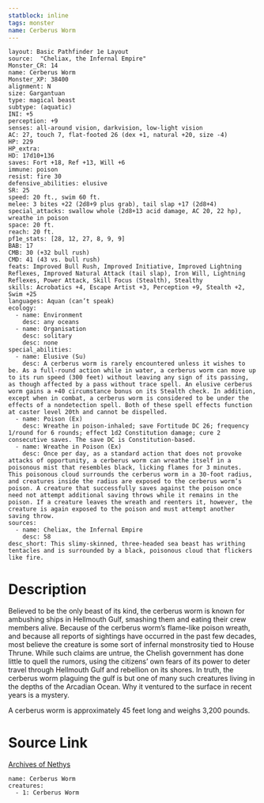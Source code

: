 ```yaml
---
statblock: inline
tags: monster
name: Cerberus Worm
---
```

```statblock
layout: Basic Pathfinder 1e Layout
source:  "Cheliax, the Infernal Empire"
Monster_CR: 14
name: Cerberus Worm
Monster_XP: 38400
alignment: N
size: Gargantuan
type: magical beast
subtype: (aquatic)
INI: +5
perception: +9
senses: all-around vision, darkvision, low-light vision
AC: 27, touch 7, flat-footed 26 (dex +1, natural +20, size -4)
HP: 229
HP_extra: 
HD: 17d10+136
saves: Fort +18, Ref +13, Will +6
immune: poison
resist: fire 30
defensive_abilities: elusive
SR: 25
speed: 20 ft., swim 60 ft.
melee: 3 bites +22 (2d8+9 plus grab), tail slap +17 (2d8+4)
special_attacks: swallow whole (2d8+13 acid damage, AC 20, 22 hp), wreathe in poison
space: 20 ft.
reach: 20 ft.
pf1e_stats: [28, 12, 27, 8, 9, 9]
BAB: 17
CMB: 30 (+32 bull rush)
CMD: 41 (43 vs. bull rush)
feats: Improved Bull Rush, Improved Initiative, Improved Lightning Reflexes, Improved Natural Attack (tail slap), Iron Will, Lightning Reflexes, Power Attack, Skill Focus (Stealth), Stealthy
skills: Acrobatics +4, Escape Artist +3, Perception +9, Stealth +2, Swim +25
languages: Aquan (can’t speak)
ecology:
  - name: Environment
    desc: any oceans
  - name: Organisation
    desc: solitary
    desc: none
special_abilities:
  - name: Elusive (Su)
    desc: A cerberus worm is rarely encountered unless it wishes to be. As a full-round action while in water, a cerberus worm can move up to its run speed (300 feet) without leaving any sign of its passing, as though affected by a pass without trace spell. An elusive cerberus worm gains a +40 circumstance bonus on its Stealth check. In addition, except when in combat, a cerberus worm is considered to be under the effects of a nondetection spell. Both of these spell effects function at caster level 20th and cannot be dispelled.
  - name: Poison (Ex)
    desc: Wreathe in poison-inhaled; save Fortitude DC 26; frequency 1/round for 6 rounds; effect 1d2 Constitution damage; cure 2 consecutive saves. The save DC is Constitution-based.
  - name: Wreathe in Poison (Ex)
    desc: Once per day, as a standard action that does not provoke attacks of opportunity, a cerberus worm can wreathe itself in a poisonous mist that resembles black, licking flames for 3 minutes. This poisonous cloud surrounds the cerberus worm in a 30-foot radius, and creatures inside the radius are exposed to the cerberus worm’s poison. A creature that successfully saves against the poison once need not attempt additional saving throws while it remains in the poison. If a creature leaves the wreath and reenters it, however, the creature is again exposed to the poison and must attempt another saving throw.
sources:
  - name: Cheliax, the Infernal Empire
    desc: 58
desc_short: This slimy-skinned, three-headed sea beast has writhing tentacles and is surrounded by a black, poisonous cloud that flickers like fire.
```
# Description
Believed to be the only beast of its kind, the cerberus worm is known for ambushing ships in Hellmouth Gulf, smashing them and eating their crew members alive. Because of the cerberus worm’s flame-like poison wreath, and because all reports of sightings have occurred in the past few decades, most believe the creature is some sort of infernal monstrosity tied to House Thrune. While such claims are untrue, the Chelish government has done little to quell the rumors, using the citizens’ own fears of its power to deter travel through Hellmouth Gulf and rebellion on its shores. In truth, the cerberus worm plaguing the gulf is but one of many such creatures living in the depths of the Arcadian Ocean. Why it ventured to the surface in recent years is a mystery.

A cerberus worm is approximately 45 feet long and weighs 3,200 pounds.
# Source Link
[Archives of Nethys](https://aonprd.com/MonsterDisplay.aspx?ItemName=Cerberus%20Worm)
```encounter-table
name: Cerberus Worm
creatures:
  - 1: Cerberus Worm
```
